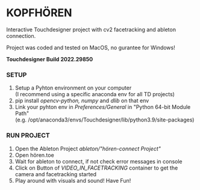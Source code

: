 # KOPFHÖREN
Interactive Touchdesigner project with cv2 facetracking and ableton connection.

Project was coded and tested on MacOS, no gurantee for Windows! </br>

**Touchdesigner Build 2022.29850**

### SETUP
1. Setup a Pyhton environment on your computer </br> 
(I recommend using a specific anaconda env for all TD projects)
2. pip install *opencv-python, numpy* and *dlib* on that env
3. Link your pyhton env in *Preferences/General* in "Python 64-bit Module Path"</br>
(e.g. /opt/anaconda3/envs/Touchdesigner/lib/python3.9/site-packages)

### RUN PROJECT
1. Open the Ableton Project *ableton/"hören-connect Project"* 
2. Open hören.toe
3. Wait for ableton to connect, if not check error messages in console
4. Click on Button of *VIDEO_IN_FACETRACKING* container to get the camera and facetracking started
5. Play around with visuals and sound! Have Fun!
